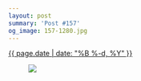 ```yaml
---
layout: post
summary: 'Post #157'
og_image: 157-1280.jpg
---
```


<div class="post">
 <time>
  <a href="/157">
   {{ page.date | date: "%B %-d, %Y" }}
  </a>
 </time>
 <a href="/157">
  <figure data-taken="11/8/2013">
   <img sizes="(min-width: 700px) 50vw, calc(100vw - 2rem)" src="{{ site.assets_url }}/157-640.jpg" srcset="{{ site.assets_url }}/157-1280.jpg 1280w, {{ site.assets_url }}/157-960.jpg 960w, {{ site.assets_url }}/157-640.jpg 640w, {{ site.assets_url }}/157-320.jpg 320w"/>
  </figure>
 </a>
</div>
